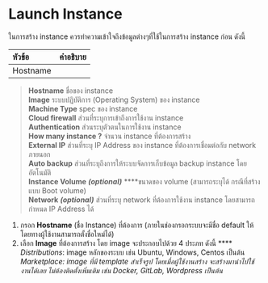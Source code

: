 # Launch Instance

ในการสร้าง instance ควรทำความเข้าใจถึงข้อมูลต่างๆที่ใช้ในการสร้าง instance ก่อน ดังนี้

| **หัวข้อ** | **คำอธิบาย** |
| :--- | :--- |
| Hostname |  |

> **Hostname** ชื่อของ instance  
> **Image** ระบบปฏิบัติการ \(Operating System\) ของ instance  
> **Machine Type** spec ของ instance  
> **Cloud firewall** ส่วนที่ระบุการเข้าถึงการใช้งาน instance  
> **Authentication** ส่วนระบุตัวตนในการใช้งาน instance  
> **How many instance ?** จำนวน instance ที่ต้องการสร้าง  
> **External IP** ส่วนที่ระบุ IP Address ของ instance ที่ต้องการเชื่อมต่อกับ network ภายนอก  
> **Auto backup** ส่วนที่ระบุถึงการให้ระบบจัดการเก็บข้อมูล backup instance โดยอัตโนมัติ  
> **Instance Volume** _**\(optional\)**_ ****ขนาดของ volume \(สามารถระบุได้ กรณีที่สร้างแบบ Boot volume\)  
> **Network** _**\(optional\)**_ ส่วนที่ระบุ network ที่ต้องการใช้งาน instance โดยสามารถกำหนด IP Address ได้



1. กรอก **Hostname** \(ชื่อ Instance\) ที่ต้องการ \(ภายในช่องกรอกระบบจะมีชื่อ default ให้ โดยทางผู้ใช้งานสามารถตั้งชื่อใหม่ได้\)
2. เลือก **Image** ที่ต้องการสร้าง โดย image จะประกอบไปด้วย 4 ประภท ดังนี้  **** _Distributions_: image หลักของระบบ เช่น Ubuntu, Windows, Centos เป็นต้น   _Marketplace:  image ที่มี template สำเร็จรูป โดยเมื่อผู้ใช้งานสร้าง จะสร้างมานำไปใช้งานได้เลย ไม่ต้องติดตั้งเพิ่มเติม เช่น Docker, GitLab, Wordpress เป็นต้น_

